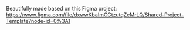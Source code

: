 Beautifully made based on this Figma project: https://www.figma.com/file/dxwwKbaImCCtzutqZeMrLQ/Shared-Project-Template?node-id=0%3A1